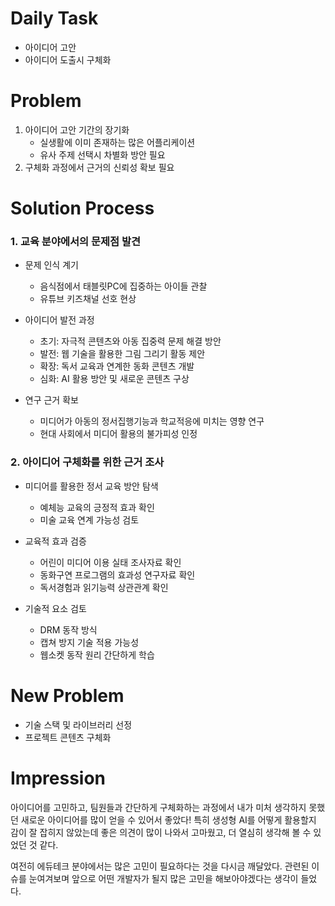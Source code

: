 # Daily Task
- 아이디어 고안
- 아이디어 도출시 구체화

# Problem
1. 아이디어 고안 기간의 장기화
   - 실생활에 이미 존재하는 많은 어플리케이션
   - 유사 주제 선택시 차별화 방안 필요
2. 구체화 과정에서 근거의 신뢰성 확보 필요

# Solution Process

### 1. 교육 분야에서의 문제점 발견
- 문제 인식 계기
  - 음식점에서 태블릿PC에 집중하는 아이들 관찰
  - 유튜브 키즈채널 선호 현상
  
- 아이디어 발전 과정
  - 초기: 자극적 콘텐츠와 아동 집중력 문제 해결 방안
  - 발전: 웹 기술을 활용한 그림 그리기 활동 제안
  - 확장: 독서 교육과 연계한 동화 콘텐츠 개발
  - 심화: AI 활용 방안 및 새로운 콘텐츠 구상

- 연구 근거 확보
  - 미디어가 아동의 정서집행기능과 학교적응에 미치는 영향 연구
  - 현대 사회에서 미디어 활용의 불가피성 인정

### 2. 아이디어 구체화를 위한 근거 조사
- 미디어를 활용한 정서 교육 방안 탐색
  - 예체능 교육의 긍정적 효과 확인
  - 미술 교육 연계 가능성 검토

- 교육적 효과 검증
  - 어린이 미디어 이용 실태 조사자료 확인
  - 동화구연 프로그램의 효과성 연구자료 확인
  - 독서경험과 읽기능력 상관관계 확인

- 기술적 요소 검토
  - DRM 동작 방식
  - 캡쳐 방지 기술 적용 가능성 
  - 웹소켓 동작 원리 간단하게 학습

# New Problem
- 기술 스택 및 라이브러리 선정
- 프로젝트 콘텐츠 구체화

# Impression
아이디어를 고민하고, 팀원들과 간단하게 구체화하는 과정에서 내가 미처 생각하지 못했던 새로운 아이디어를 많이 얻을 수 있어서 좋았다! 특히 생성형 AI를 어떻게 활용할지 감이 잘 잡히지 않았는데 좋은 의견이 많이 나와서 고마웠고, 더 열심히 생각해 볼 수 있었던 것 같다.

여전히 에듀테크 분야에서는 많은 고민이 필요하다는 것을 다시금 깨달았다. 관련된 이슈를 눈여겨보며 앞으로 어떤 개발자가 될지 많은 고민을 해보아야겠다는 생각이 들었다.